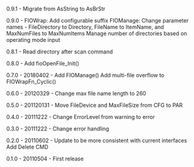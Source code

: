 0.9.1 - Migrate from AsString to AsBrStr

0.9.0 - FIOWrap: Add configurable suffix 
		FIOManage: Change parameter names - FileDirectory to Directory, FileName to ItemName, and MaxNumFiles to MaxNumItems
				   Manage number of directories based on operating mode input

0.8.1 - Read directory after scan command

0.8.0 - Add fioOpenFile_Init()

0.7.0 - 20180402 - Add FIOManage()
	Add multi-file overflow to FIOWrapFn_Cyclic()

0.6.0 - 20120329 - Change max file name length to 260

0.5.0 - 201120131 - Move FileDevice and MaxFileSize from CFG to PAR

0.4.0 - 20111222 - Change ErrorLevel from warning to error

0.3.0 - 20111222 - Change error handling

0.2.0 - 20110602 - Update to be more consistent with current interfaces
	Add Delete CMD

0.1.0 - 20110504 - First release
